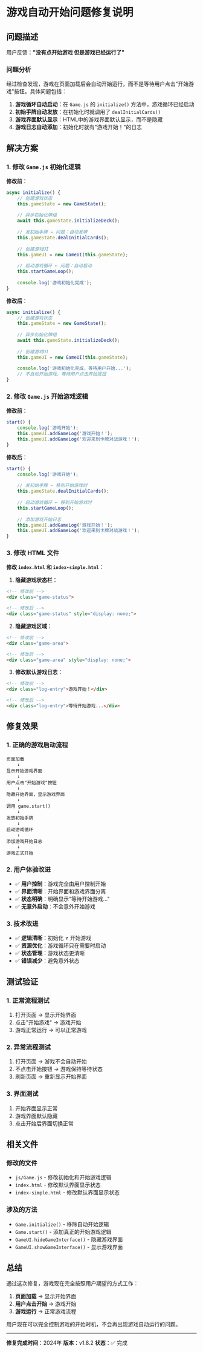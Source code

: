 # 游戏自动开始问题修复说明

## 问题描述

用户反馈：**"没有点开始游戏 但是游戏已经运行了"**

### 问题分析

经过检查发现，游戏在页面加载后会自动开始运行，而不是等待用户点击"开始游戏"按钮。具体问题包括：

1. **游戏循环自动启动**：在 `Game.js` 的 `initialize()` 方法中，游戏循环已经启动
2. **初始手牌自动发放**：在初始化时就调用了 `dealInitialCards()`
3. **游戏界面默认显示**：HTML中的游戏界面默认显示，而不是隐藏
4. **游戏日志自动添加**：初始化时就有"游戏开始！"的日志

## 解决方案

### 1. 修改 `Game.js` 初始化逻辑

**修改前**：
```javascript
async initialize() {
    // 创建游戏状态
    this.gameState = new GameState();
    
    // 异步初始化牌组
    await this.gameState.initializeDeck();
    
    // 发初始手牌 ← 问题：自动发牌
    this.gameState.dealInitialCards();
    
    // 创建游戏UI
    this.gameUI = new GameUI(this.gameState);
    
    // 启动游戏循环 ← 问题：自动启动
    this.startGameLoop();
    
    console.log('游戏初始化完成');
}
```

**修改后**：
```javascript
async initialize() {
    // 创建游戏状态
    this.gameState = new GameState();
    
    // 异步初始化牌组
    await this.gameState.initializeDeck();
    
    // 创建游戏UI
    this.gameUI = new GameUI(this.gameState);
    
    console.log('游戏初始化完成，等待用户开始...');
    // 不自动开始游戏，等待用户点击开始按钮
}
```

### 2. 修改 `Game.js` 开始游戏逻辑

**修改前**：
```javascript
start() {
    console.log('游戏开始');
    this.gameUI.addGameLog('游戏开始！');
    this.gameUI.addGameLog('欢迎来到卡牌对战游戏！');
}
```

**修改后**：
```javascript
start() {
    console.log('游戏开始');
    
    // 发初始手牌 ← 移到开始游戏时
    this.gameState.dealInitialCards();
    
    // 启动游戏循环 ← 移到开始游戏时
    this.startGameLoop();
    
    // 添加游戏开始日志
    this.gameUI.addGameLog('游戏开始！');
    this.gameUI.addGameLog('欢迎来到卡牌对战游戏！');
}
```

### 3. 修改 HTML 文件

**修改 `index.html` 和 `index-simple.html`**：

1. **隐藏游戏状态栏**：
```html
<!-- 修改前 -->
<div class="game-status">

<!-- 修改后 -->
<div class="game-status" style="display: none;">
```

2. **隐藏游戏区域**：
```html
<!-- 修改前 -->
<div class="game-area">

<!-- 修改后 -->
<div class="game-area" style="display: none;">
```

3. **修改默认游戏日志**：
```html
<!-- 修改前 -->
<div class="log-entry">游戏开始！</div>

<!-- 修改后 -->
<div class="log-entry">等待开始游戏...</div>
```

## 修复效果

### 1. 正确的游戏启动流程

```
页面加载
    ↓
显示开始游戏界面
    ↓
用户点击"开始游戏"按钮
    ↓
隐藏开始界面，显示游戏界面
    ↓
调用 game.start()
    ↓
发放初始手牌
    ↓
启动游戏循环
    ↓
添加游戏开始日志
    ↓
游戏正式开始
```

### 2. 用户体验改进

- ✅ **用户控制**：游戏完全由用户控制开始
- ✅ **界面清晰**：开始界面和游戏界面分离
- ✅ **状态明确**：明确显示"等待开始游戏..."
- ✅ **无意外启动**：不会意外开始游戏

### 3. 技术改进

- ✅ **逻辑清晰**：初始化 ≠ 开始游戏
- ✅ **资源优化**：游戏循环只在需要时启动
- ✅ **状态管理**：游戏状态更清晰
- ✅ **错误减少**：避免意外状态

## 测试验证

### 1. 正常流程测试
1. 打开页面 → 显示开始界面
2. 点击"开始游戏" → 游戏开始
3. 游戏正常运行 → 可以正常游戏

### 2. 异常流程测试
1. 打开页面 → 游戏不会自动开始
2. 不点击开始按钮 → 游戏保持等待状态
3. 刷新页面 → 重新显示开始界面

### 3. 界面测试
1. 开始界面显示正常
2. 游戏界面默认隐藏
3. 点击开始后界面切换正常

## 相关文件

### 修改的文件
- `js/Game.js` - 修改初始化和开始游戏逻辑
- `index.html` - 修改默认界面显示状态
- `index-simple.html` - 修改默认界面显示状态

### 涉及的方法
- `Game.initialize()` - 移除自动开始逻辑
- `Game.start()` - 添加真正的开始游戏逻辑
- `GameUI.hideGameInterface()` - 隐藏游戏界面
- `GameUI.showGameInterface()` - 显示游戏界面

## 总结

通过这次修复，游戏现在完全按照用户期望的方式工作：

1. **页面加载** → 显示开始界面
2. **用户点击开始** → 游戏开始
3. **游戏运行** → 正常游戏流程

用户现在可以完全控制游戏的开始时机，不会再出现游戏自动运行的问题。

---

**修复完成时间**：2024年
**版本**：v1.8.2
**状态**：✅ 完成 